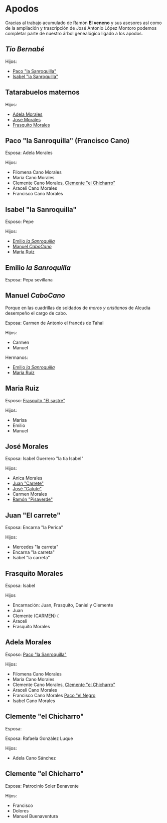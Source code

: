 # Apodos
Gracias al trabajo acumulado de Ramón **El veneno** y sus asesores así como de la ampliación y trascripción de José Antonio López Montoro podemos completar parte de nuestro árbol genealógico ligado a los apodos.


## *Tio Bernabé*

Hijos:
  - [Paco "la Sanroquilla"](#PacolaSanroquilla)
  - [Isabel "la Sanroquilla"](#IsabellaSanroquilla)


<a name="tatara"></a> 
## Tatarabuelos maternos
  
  Hijos:
  - [Adela Morales](#AdelaMorales)
  - [Jose Morales](#JoseMorales)
  - [Frasquito Morales](#FrasquitoMorales)


<a name="PacolaSanroquilla"></a> 
## Paco "la Sanroquilla" (Francisco Cano)
  Esposa: Adela Morales
  
  Hijos:
  - Filomena Cano Morales 
  - Maria Cano Morales
  - Clemente Cano Morales, [Clemente "el Chicharro"](#ClementeelChicharro)
  - Araceli Cano Morales
  - Francisco Cano Morales

<a name="IsabellaSanroquilla"></a> 
## Isabel "la Sanroquilla"
  Esposo: Pepe
  
  Hijos: 
  - [Emilio *la Sanroquilla*](#EmilioLaSanroquilla)
  - [Manuel *CaboCano*](#ManuelCaboCano)
  - [María Ruiz](#MariaRuiz)

<a name="EmilioLaSanroquilla"></a> 
## Emilio *la Sanroquilla* 
  Esposa: Pepa sevillana


<a name="ManuelCaboCano"></a> 
## Manuel *CaboCano*
  Porque en las cuadrillas de soldados de *moros y cristianos* de Alcudia desempeño el cargo de cabo.
  
  Esposa: Carmen de Antonio el francés de Tahal
  
  Hijos: 
  - Carmen
  - Manuel

  Hermanos:
  - [Emilio *la Sanroquilla*](#EmilioLaSanroquilla)
  - [María Ruiz](#MariaRuiz)


<a name="MariaRuiz"></a> 
## Maria Ruiz
  Esposo: [Frasquito "El sastre"](#Frasquitoelsastre)

  Hijos:
  - Marisa
  - Emilio
  - Manuel
  

<a name="JoseMorales"></a> 
## José Morales  
  Esposa: Isabel Guerrero "la tía Isabel"
  
  Hijos:
  - Anica Morales
  - [Juan "Carrete"](#JuanCarrete)
  - [José "Catute"](#JoseCatute)
  - Carmen Morales
  - [Ramón "Pisaverde"](#RamonPisaverde)
  
  
  <a name="JuanCarrete"></a> 
## Juan "El carrete"  
  Esposa: Encarna "la Perica"
  
  Hijos:
  - Mercedes "la carreta"
  - Encarna "la carreta"
  - Isabel "la carreta"


<a name="FrasquitoMorales"></a>
## Frasquito Morales
  Esposa: Isabel
  
  Hijos
  - Encarnación: Juan, Frasquito, Daniel y Clemente
  - Juan 
  - Clemente   (CARMEN) (
  - Araceli
  - Frasquito Morales



<a name="AdelaMorales"></a> 
## Adela Morales
  Esposo: [Paco "la Sanroquilla"](#PacolaSanroquilla)
  
  Hijos:
  - Filomena Cano Morales 
  - Maria Cano Morales
  - Clemente Cano Morales, [Clemente "el Chicharro"](#ClementeelChicharro)
  - Araceli Cano Morales
  - Francisco Cano Morales [Paco "el Negro](#Pacoelnegro)
  - Isabel Cano Morales


<a name="ClementeelChicharro"></a> 
## Clemente "el Chicharro"
  Esposa:
  
  Esposa: Rafaela González Luque
  
  Hijos: 
  - Adela Cano Sánchez




<a name="Pacoelnegro"></a> 
## Clemente "el Chicharro"
  Esposa: Patrocinio Soler Benavente
  
  Hijos:
  - Francisco
  - Dolores
  - Manuel Buenaventura
  
  
  
